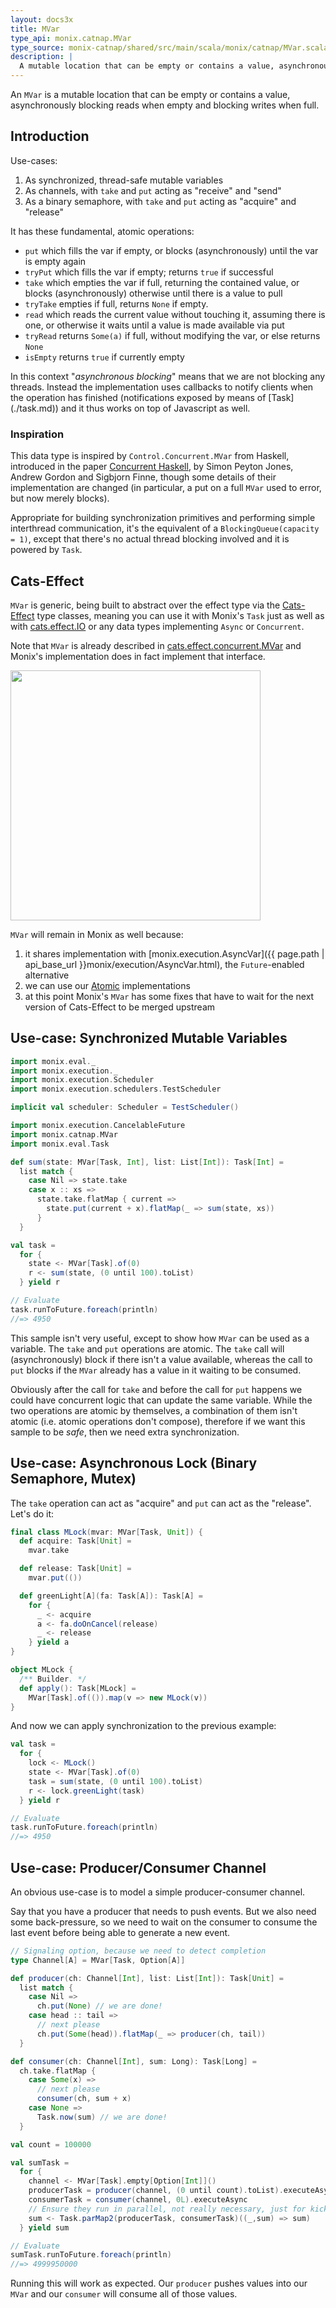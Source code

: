 ```yaml
---
layout: docs3x
title: MVar
type_api: monix.catnap.MVar
type_source: monix-catnap/shared/src/main/scala/monix/catnap/MVar.scala
description: |
  A mutable location that can be empty or contains a value, asynchronously blocking reads when empty and blocking writes when full.
---
```


An `MVar` is a mutable location that can be empty or contains a value,
asynchronously blocking reads when empty and blocking writes when full.

## Introduction

Use-cases:

1. As synchronized, thread-safe mutable variables
2. As channels, with `take` and `put` acting as "receive" and "send"
3. As a binary semaphore, with `take` and `put` acting as "acquire" and "release"

It has these fundamental, atomic operations:

- `put` which fills the var if empty, or blocks (asynchronously) until the var is empty again
- `tryPut` which fills the var if empty; returns `true` if successful
- `take` which empties the var if full, returning the contained value, or blocks (asynchronously) otherwise until there is a value to pull
- `tryTake` empties if full, returns `None` if empty.
- `read` which reads the current value without touching it, assuming there is one, or otherwise it waits until a value is made available via put
- `tryRead` returns `Some(a)` if full, without modifying the var, or else returns `None`
- `isEmpty` returns `true` if currently empty
    
<p class="extra" markdown='1'>
In this context "<i>asynchronous blocking</i>" means that we are not blocking
any threads. Instead the implementation uses callbacks to notify clients
when the operation has finished (notifications exposed by means of [Task](./task.md))
and it thus works on top of Javascript as well.
</p>

### Inspiration

This data type is inspired by `Control.Concurrent.MVar` from Haskell, introduced in the paper
[Concurrent Haskell](http://research.microsoft.com/~simonpj/papers/concurrent-haskell.ps.gz),
by Simon Peyton Jones, Andrew Gordon and Sigbjorn Finne, though some details of
their implementation are changed (in particular, a put on a full `MVar` used
to error, but now merely blocks).

Appropriate for building synchronization primitives and  performing simple
interthread communication, it's the equivalent of a `BlockingQueue(capacity = 1)`,
except that there's no actual thread blocking involved and it is powered by `Task`.

## Cats-Effect

`MVar` is generic, being built to abstract over the effect type via the
[Cats-Effect](https://typelevel.org/cats-effect/) type classes, meaning
you can use it with Monix's `Task` just as well as with 
[cats.effect.IO](https://typelevel.org/cats-effect/datatypes/io.html)
or any data types implementing `Async` or `Concurrent`.

Note that `MVar` is already described in
[cats.effect.concurrent.MVar](https://typelevel.org/cats-effect/concurrency/mvar.md)
and Monix's implementation does in fact implement that interface.

<a href="https://typelevel.org/cats-effect/concurrency/mvar.md" target="_blank" 
  title="cats.effect.concurrent.MVar" alt="cats.effect.concurrent.MVar">
  <img src="{{ site.url }}/public/images/concurrency-mvar.png" width="400" />
</a>

`MVar` will remain in Monix as well because:

1. it shares implementation with
   [monix.execution.AsyncVar]({{ page.path | api_base_url }}monix/execution/AsyncVar.html),
   the `Future`-enabled alternative
2. we can use our [Atomic](../execution/atomic.md) implementations
3. at this point Monix's `MVar` has some fixes that have to wait for
   the next version of Cats-Effect to be merged upstream

## Use-case: Synchronized Mutable Variables

```scala mdoc:invisible:nest
import monix.eval._
import monix.execution._
import monix.execution.Scheduler
import monix.execution.schedulers.TestScheduler

implicit val scheduler: Scheduler = TestScheduler()
```

```scala mdoc:silent:nest
import monix.execution.CancelableFuture
import monix.catnap.MVar
import monix.eval.Task

def sum(state: MVar[Task, Int], list: List[Int]): Task[Int] =
  list match {
    case Nil => state.take
    case x :: xs =>
      state.take.flatMap { current =>
        state.put(current + x).flatMap(_ => sum(state, xs))
      }
  }

val task = 
  for {
    state <- MVar[Task].of(0)
    r <- sum(state, (0 until 100).toList)
  } yield r

// Evaluate
task.runToFuture.foreach(println)
//=> 4950
```

This sample isn't very useful, except to show how `MVar` can be used
as a variable. The `take` and `put` operations are atomic.
The `take` call will (asynchronously) block if there isn't a value
available, whereas the call to `put` blocks if the `MVar` already
has a value in it waiting to be consumed.

Obviously after the call for `take` and before the call for `put` happens
we could have concurrent logic that can update the same variable.
While the two operations are atomic by themselves, a combination of them
isn't atomic (i.e. atomic operations don't compose), therefore if we want
this sample to be *safe*, then we need extra synchronization.

## Use-case: Asynchronous Lock (Binary Semaphore, Mutex)

The `take` operation can act as "acquire" and `put` can act as the "release".
Let's do it:

```scala mdoc:silent:nest
final class MLock(mvar: MVar[Task, Unit]) {
  def acquire: Task[Unit] =
    mvar.take

  def release: Task[Unit] =
    mvar.put(())

  def greenLight[A](fa: Task[A]): Task[A] =
    for {
      _ <- acquire
      a <- fa.doOnCancel(release)
      _ <- release
    } yield a
}

object MLock {
  /** Builder. */
  def apply(): Task[MLock] =
    MVar[Task].of(()).map(v => new MLock(v))
}
```

And now we can apply synchronization to the previous example:

```scala mdoc:silent:nest
val task = 
  for {
    lock <- MLock()
    state <- MVar[Task].of(0)
    task = sum(state, (0 until 100).toList)
    r <- lock.greenLight(task)
  } yield r

// Evaluate
task.runToFuture.foreach(println)
//=> 4950
```

## Use-case: Producer/Consumer Channel

An obvious use-case is to model a simple producer-consumer channel.

Say that you have a producer that needs to push events.
But we also need some back-pressure, so we need to wait on the
consumer to consume the last event before being able to generate
a new event.

```scala mdoc:silent:nest
// Signaling option, because we need to detect completion
type Channel[A] = MVar[Task, Option[A]]

def producer(ch: Channel[Int], list: List[Int]): Task[Unit] =
  list match {
    case Nil =>
      ch.put(None) // we are done!
    case head :: tail =>
      // next please
      ch.put(Some(head)).flatMap(_ => producer(ch, tail))
  }

def consumer(ch: Channel[Int], sum: Long): Task[Long] =
  ch.take.flatMap {
    case Some(x) =>
      // next please
      consumer(ch, sum + x)
    case None =>
      Task.now(sum) // we are done!
  }

val count = 100000

val sumTask =
  for {
    channel <- MVar[Task].empty[Option[Int]]()
    producerTask = producer(channel, (0 until count).toList).executeAsync
    consumerTask = consumer(channel, 0L).executeAsync
    // Ensure they run in parallel, not really necessary, just for kicks
    sum <- Task.parMap2(producerTask, consumerTask)((_,sum) => sum)
  } yield sum

// Evaluate
sumTask.runToFuture.foreach(println)
//=> 4999950000
```

Running this will work as expected. Our `producer` pushes values
into our `MVar` and our `consumer` will consume all of those values.
